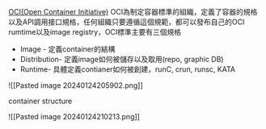 [OCI(Open Container Initiative)](https://opencontainers.org/)
OCI為制定容器標準的組織，定義了容器的規格以及API調用接口規格，任何組織只要遵循這個規範，都可以發布自己的OCI rumtime以及image registry，OCI標準主要有三個規格
- Image - 定義container的結構
- Distribution- 定義image如何被儲存以及取用(repo, graphic DB)
- Runtime- 具體定義contianer如何被創建，runC, crun, runsc, KATA

![[Pasted image 20240124205902.png]]



container structure

![[Pasted image 20240124210213.png]]